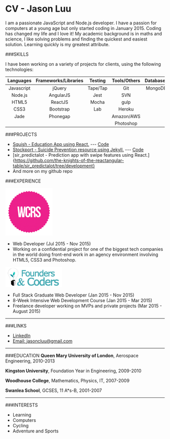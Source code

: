 # CV - Jason Luu

I am a passionate JavaScript and Node.js developer. I have a passion for computers at a young age but only started coding in January 2015. Coding has changed my life and I love it! My academic background is in maths and science, I like solving problems and finding the quickest and easiest solution. Learning quickly is my greatest attribute.

###SKILLS

I have been working on a variety of projects for clients, using the following technologies:

| Languages | Frameworks/Libraries | Testing   | Tools/Others | Databases |
|:---------:|:--------------------:|:---------:|:------------:|:---------:|
| Javascript| jQuery               | Tape/Tap  | Git          | MongoDB   |
| Node.js   | AngularJS            | Jest      | SVN          |           |
| HTML5     | ReactJS              | Mocha     | gulp         |           |
| CSS3      | Bootstrap            | Lab       | Heroku       |           |
| Jade      | Phonegap             |           | Amazon/AWS   |           |
|           |                      |           | Photoshop    |           |

###PROJECTS

- [Squish - Education App using React.](http://pajoa.herokuapp.com/) --- [Code](https://github.com/pajoa/pajoa-the-chimp)
- [Stockport - Suicide Prevention resource using Jekyll.](http://www.stockportsuicideprevention.org.uk/) --- [Code ](https://github.com/stockport/stockport.github.io)
- [sir_predictalot - Prediction app with swipe features using React.] {https://github.com/the-knights-of-the-reactangular-table/sir_predictalot/tree/development}
- And more on my github repo

###EXPERIENCE

<img src="https://github.com/Neats29/CV/blob/master/experience/wcrs.png" width="150">

- Web Developer (Jul 2015 - Nov 2015)
- Working on a confidential project for one of the biggest tech companies in the world doing front-end work in an agency environment involving HTML5, CSS3 and Photoshop.

<img src="https://github.com/Neats29/CV/blob/master/experience/fac.png" width="180">

- Full Stack Graduate Web Developer (Jan 2015 - Nov 2015)
- 8-Week Intensive Web Development Course (Jan 2015 - Mar 2015)
- Freelance developer working on MVPs and private projects (Mar 2015 - August 2015)

--- 

###LINKS

- [LinkedIn](https://uk.linkedin.com/in/jasoncluu)
- [Email: jasoncluu@gmail.com](mailto:jasoncluu@gmail.com)

---

###EDUCATION
**Queen Mary University of London**, Aerospace Engineering, 2010-2013

**Kingston University**, Foundation Year in Engineering, 2009-2010

**Woodhouse College**, Mathematics, Physics, IT, 2007-2009

**Swanlea School**, GCSES, 11 A*s-B, 2001-2007

---
###INTERESTS
* Learning
* Computers
* Cycling
* Adventure and Sports
